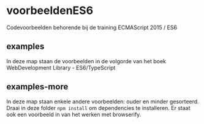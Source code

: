 # voorbeeldenES6
Codevoorbeelden behorende bij de training ECMAScript 2015 / ES6

## examples
In deze map staan de voorbeelden in de volgorde van het boek WebDevelopment Library - ES6/TypeScript

## examples-more
In deze map staan enkele andere voorbeelden: ouder en minder gesorteerd. Draai in deze folder `npm install` om dependencies te installeren. Er staat ook een voorbeeld in van het werken met browserify.
